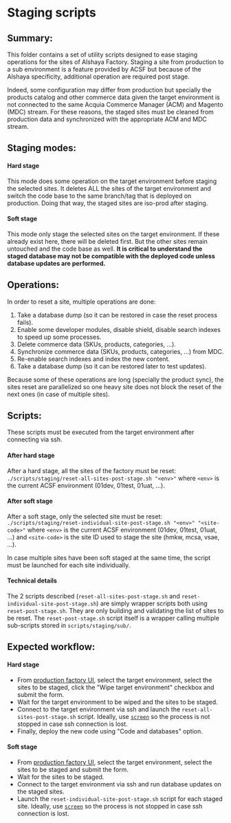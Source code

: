 # Staging scripts

## Summary:

This folder contains a set of utility scripts designed to ease staging
operations for the sites of Alshaya Factory. Staging a site from production to 
a sub environment is a feature provided by ACSF but because of the Alshaya 
specificity, additional operation are required post stage.

Indeed, some configuration may differ from production but specially the
products catalog and other commerce data given the target environment is not 
connected to the same Acquia Commerce Manager (ACM) and Magento (MDC) stream. 
For these reasons, the staged sites must be cleaned from production data and 
synchronized with the appropriate ACM and MDC stream.

## Staging modes:

#### Hard stage
This mode does some operation on the target environment before staging the 
selected sites. It deletes ALL the sites of the target environment and switch
the code base to the same branch/tag that is deployed on production. Doing that
way, the staged sites are iso-prod after staging.

#### Soft stage
This mode only stage the selected sites on the target environment. If these
already exist here, there will be deleted first. But the other sites remain
untouched and the code base as well. **It is critical to understand the staged
database may not be compatible with the deployed code unless database updates
are performed.**

## Operations:

In order to reset a site, multiple operations are done:
1. Take a database dump (so it can be restored in case the reset process fails).
2. Enable some developer modules, disable shield, disable search indexes to 
speed up some processes.
3. Delete commerce data (SKUs, products, categories, ...).
4. Synchronize commerce data (SKUs, products, categories, ...) from MDC.
5. Re-enable search indexes and index the new content.
6. Take a database dump (so it can be restored later to test updates).

Because some of these operations are long (specially the product sync), the
sites reset are parallelized so one heavy site does not block the reset of the
next ones (in case of multiple sites).

## Scripts:

These scripts must be executed from the target environment after connecting via
ssh.

#### After hard stage
After a hard stage, all the sites of the factory must be reset:
`./scripts/staging/reset-all-sites-post-stage.sh "<env>"` where `<env>` is the 
current ACSF environment (01dev, 01test, 01uat, ...).

#### After soft stage
After a soft stage, only the selected site must be reset:
`./scripts/staging/reset-individual-site-post-stage.sh "<env>" "<site-code>"` 
where `<env>` is the current ACSF environment (01dev, 01test, 01uat, ...) and
`<site-code>` is the site ID used to stage the site (hmkw, mcsa, vsae, ...).

In case multiple sites have been soft staged at the same time, the script
must be launched for each site individually.

#### Technical details
The 2 scripts described (`reset-all-sites-post-stage.sh` and 
`reset-individual-site-post-stage.sh`) are simply wrapper scripts both using
`reset-post-stage.sh`. They are only building and validating the list of sites
to be reset. The `reset-post-stage.sh` script itself is a wrapper calling
multiple sub-scripts stored in `scripts/staging/sub/`.

## Expected workflow:

#### Hard stage
* From [production factory UI](https://www.alshaya.acsitefactory.com/admin/gardens/staging/deploy),
select the target environment, select the sites to be staged, click the 
"Wipe target environment" checkbox and submit the form.
* Wait for the target environment to be wiped and the sites to be staged.
* Connect to the target environment via ssh and launch the `reset-all-sites-post-stage.sh`
script. Ideally, use [`screen`](https://www.gnu.org/software/screen/manual/screen.html#Invoking-Screen)
so the process is not stopped in case ssh connection is lost.
* Finally, deploy the new code using "Code and databases" option.

#### Soft stage
* From [production factory UI](https://www.alshaya.acsitefactory.com/admin/gardens/staging/deploy),
select the target environment, select the sites to be staged and submit the
form.
* Wait for the sites to be staged.
* Connect to the target environment via ssh and run database updates on the
staged sites.
* Launch the `reset-individual-site-post-stage.sh` script for each staged site.
Ideally, use [`screen`](https://www.gnu.org/software/screen/manual/screen.html#Invoking-Screen)
so the process is not stopped in case ssh connection is lost.
